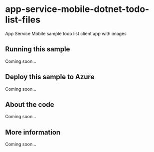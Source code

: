# app-service-mobile-dotnet-todo-list-files
App Service Mobile sample todo list client app with images
## Running this sample
Coming soon...
## Deploy this sample to Azure
Coming soon...
## About the code
Coming soon...
## More information
Coming soon...